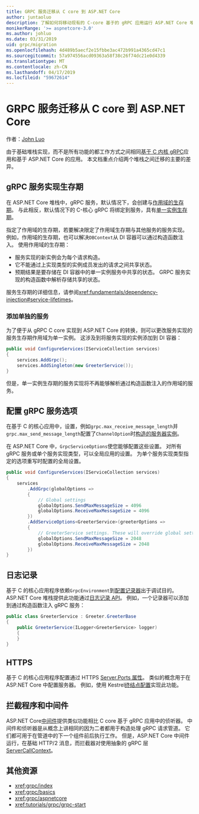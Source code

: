 ```yaml
---
title: GRPC 服务迁移从 C core 到 ASP.NET Core
author: juntaoluo
description: 了解如何将移动现有的 C-core 基于的 gRPC 应用运行 ASP.NET Core 堆栈顶部。
monikerRange: '>= aspnetcore-3.0'
ms.author: johluo
ms.date: 03/31/2019
uid: grpc/migration
ms.openlocfilehash: 4d489b5aecf2e15fbbe3ac472b991a4365cd47c1
ms.sourcegitcommit: 57a974556acd09363a58f38c26f74dc21e0d4339
ms.translationtype: MT
ms.contentlocale: zh-CN
ms.lasthandoff: 04/17/2019
ms.locfileid: "59672614"
---
```

# <a name="migrating-grpc-services-from-c-core-to-aspnet-core"></a>GRPC 服务迁移从 C core 到 ASP.NET Core

作者：[John Luo](https://github.com/juntaoluo)

由于基础堆栈实现，而不是所有功能的都工作方式之间相同[基于 C 内核 gRPC](https://grpc.io/blog/grpc-stacks)应用和基于 ASP.NET Core 的应用。 本文档重点介绍两个堆栈之间迁移的主要的差异。

## <a name="grpc-service-implementation-lifetime"></a>gRPC 服务实现生存期

在 ASP.NET Core 堆栈中，gRPC 服务，默认情况下，会创建与[作用域的生存期](xref:fundamentals/dependency-injection#service-lifetimes)。 与此相反，默认情况下的 C-核心 gRPC 将绑定到服务，具有[单一实例生存期](xref:fundamentals/dependency-injection#service-lifetimes)。

指定了作用域的生存期，若要解决限定了作用域生存期与其他服务的服务实现。 例如，作用域的生存期，也可以解决`DBContext`从 DI 容器可以通过构造函数注入。 使用作用域的生存期：

* 服务实现的新实例会为每个请求构造。
* 它不能通过上实现类型的实例成员发出的请求之间共享状态。
* 预期结果是要存储在 DI 容器中的单一实例服务中共享的状态。 GRPC 服务实现的构造函数中解析存储共享的状态。

服务生存期的详细信息，请参阅<xref:fundamentals/dependency-injection#service-lifetimes>。

### <a name="add-a-singleton-service"></a>添加单独的服务

为了便于从 gRPC C core 实现到 ASP.NET Core 的转换，则可以更改服务实现的服务生存期作用域为单一实例。 这涉及到将服务实现的实例添加到 DI 容器：

```csharp
public void ConfigureServices(IServiceCollection services)
{
    services.AddGrpc();
    services.AddSingleton(new GreeterService());
}
```

但是，单一实例生存期的服务实现将不再能够解析通过构造函数注入的作用域的服务。

## <a name="configure-grpc-services-options"></a>配置 gRPC 服务选项

在基于 C 的核心应用中，设置，例如`grpc.max_receive_message_length`并`grpc.max_send_message_length`配置了`ChannelOption`时[构造的服务器实例](https://grpc.io/grpc/csharp/api/Grpc.Core.Server.html#Grpc_Core_Server__ctor_System_Collections_Generic_IEnumerable_Grpc_Core_ChannelOption__)。

在 ASP.NET Core 中，`GrpcServiceOptions`使您能够配置这些设置。 对所有 gRPC 服务或单个服务实现类型，可以全局应用的设置。 为单个服务实现类型指定的选项重写时配置的全局设置。

```csharp
public void ConfigureServices(IServiceCollection services)
{
    services
        .AddGrpc(globalOptions =>
        {
            // Global settings
            globalOptions.SendMaxMessageSize = 4096
            globalOptions.ReceiveMaxMessageSize = 4096
        })
        .AddServiceOptions<GreeterService>(greeterOptions =>
        {
            // GreeterService settings. These will override global settings
            globalOptions.SendMaxMessageSize = 2048
            globalOptions.ReceiveMaxMessageSize = 2048
        })
}
```

## <a name="logging"></a>日志记录

基于 C 的核心应用程序依赖`GrpcEnvironment`到[配置记录器](https://grpc.io/grpc/csharp/api/Grpc.Core.GrpcEnvironment.html?q=size#Grpc_Core_GrpcEnvironment_SetLogger_Grpc_Core_Logging_ILogger_)出于调试目的。 ASP.NET Core 堆栈提供此功能通过[日志记录 API](xref:fundamentals/logging/index)。 例如，一个记录器可以添加到通过构造函数注入 gRPC 服务：

```csharp
public class GreeterService : Greeter.GreeterBase
{
    public GreeterService(ILogger<GreeterService> logger)
    {
    }
}
```

## <a name="https"></a>HTTPS

基于 C 的核心应用程序配置通过 HTTPS [Server.Ports 属性](https://grpc.io/grpc/csharp/api/Grpc.Core.Server.html#Grpc_Core_Server_Ports)。 类似的概念用于在 ASP.NET Core 中配置服务器。 例如，使用 Kestrel[终结点配置](xref:fundamentals/servers/kestrel#endpoint-configuration)实现此功能。

## <a name="interceptors-and-middleware"></a>拦截程序和中间件

ASP.NET Core[中间件](xref:fundamentals/middleware/index)提供类似功能相比 C core 基于 gRPC 应用中的侦听器。 中间件和侦听器是从概念上讲相同的因为二者都用于构造处理 gRPC 请求管道。 它们都可用于在管道中的下一个组件前后执行工作。 但是，ASP.NET Core 中间件运行，在基础 HTTP/2 消息，而拦截器对使用抽象的 gRPC 层[ServerCallContext](https://grpc.io/grpc/csharp/api/Grpc.Core.ServerCallContext.html)。

## <a name="additional-resources"></a>其他资源

* <xref:grpc/index>
* <xref:grpc/basics>
* <xref:grpc/aspnetcore>
* <xref:tutorials/grpc/grpc-start>
